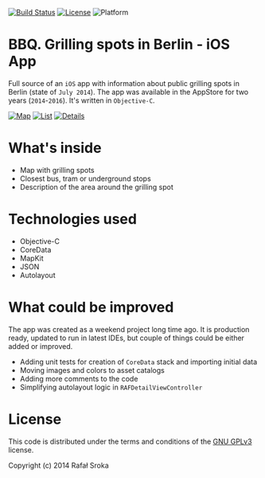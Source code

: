 
[![Build Status](https://travis-ci.org/r3econ/BBQ-iOS.svg?branch=master)](https://travis-ci.org/r3econ/BBQ-iOS)
[![License](https://img.shields.io/badge/license-GNU%20GPLv3-brightgreen.svg)](https://www.gnu.org/licenses/gpl-3.0.en.html)
![Platform](https://img.shields.io/badge/platform-ios-lightgrey.svg)

# BBQ. Grilling spots in Berlin - iOS App

Full source of an `iOS` app with information about public grilling spots in Berlin (state of `July 2014`). The app was available in the AppStore for two years (`2014`-`2016`). It's written in `Objective-C`.

[![Map](https://i.imgur.com/FQpHxXxm.png)](https://i.imgur.com/FQpHxXxm.png)
[![List](https://i.imgur.com/6CoCAcHm.png)](https://i.imgur.com/6CoCAcHm.png)
[![Details](https://i.imgur.com/6CoCAcHm.png)](https://i.imgur.com/dIZhwTlm.png)

# What's inside
- Map with grilling spots
- Closest bus, tram or underground stops
- Description of the area around the grilling spot

# Technologies used
- Objective-C
- CoreData
- MapKit
- JSON
- Autolayout

# What could be improved
The app was created as a weekend project long time ago. It is production ready, updated to run in latest IDEs, but couple of things could be either added or improved.
- Adding unit tests for creation of `CoreData` stack and importing initial data
- Moving images and colors to asset catalogs
- Adding more comments to the code
- Simplifying autolayout logic in `RAFDetailViewController`

# License
This code is distributed under the terms and conditions of the [GNU GPLv3](https://choosealicense.com/licenses/gpl-3.0/) license.

Copyright (c) 2014 Rafał Sroka
